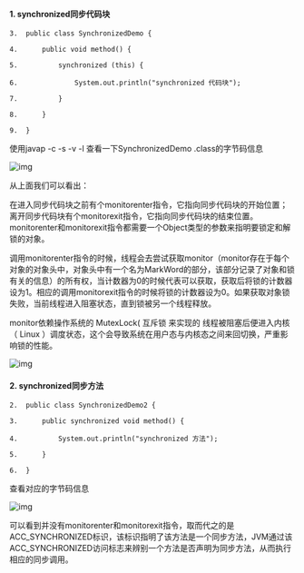 #### 1. synchronized同步代码块

```
3.  public class SynchronizedDemo {  

4.      public void method() {  

5.          synchronized (this) {  

6.              System.out.println("synchronized 代码块");  

7.          }  

8.      }  

9.  }  
```



使用javap -c -s -v -l 查看一下SynchronizedDemo .class的字节码信息

![img](http://pcc.huitogo.club/729beb14cdf0ec36880b8968436467df)



从上面我们可以看出：

在进入同步代码块之前有个monitorenter指令，它指向同步代码块的开始位置；离开同步代码块有个monitorexit指令，它指向同步代码块的结束位置。monitorenter和monitorexit指令都需要一个Object类型的参数来指明要锁定和解锁的对象。

调用monitorenter指令的时候，线程会去尝试获取monitor（monitor存在于每个对象的对象头中，对象头中有一个名为MarkWord的部分，该部分记录了对象和锁有关的信息）的所有权，当计数器为0的时候代表可以获取，获取后将锁的计数器设为1。相应的调用monitorexit指令的时候将锁的计数器设为0。如果获取对象锁失败，当前线程进入阻塞状态，直到锁被另一个线程释放。

monitor依赖操作系统的 MutexLock( 互斥锁 来实现的 线程被阻塞后便进入内核（ Linux ）调度状态，这个会导致系统在用户态与内核态之间来回切换，严重影响锁的性能。



![img](http://pcc.huitogo.club/d2e9b8d83a0343ca7d4403ac4361a843)



#### 2. synchronized同步方法

```
2.  public class SynchronizedDemo2 {  

3.      public synchronized void method() {  

4.          System.out.println("synchronized 方法");  

5.      }  

6.  }  
```



查看对应的字节码信息

![img](http://pcc.huitogo.club/66ad861042e8ef5a5e89b909920d66a3)



可以看到并没有monitorenter和monitorexit指令，取而代之的是ACC_SYNCHRONIZED标识，该标识指明了该方法是一个同步方法，JVM通过该 ACC_SYNCHRONIZED访问标志来辨别一个方法是否声明为同步方法，从而执行相应的同步调用。